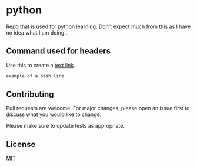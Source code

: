 # python

Repo that is used for python learning. Don't expect much from this as I have no idea what I am doing...

## Command used for headers

Use this to create a [text link](https://google.co.uk).

```bash
example of a bash line
```

## Contributing

Pull requests are welcome. For major changes, please open an issue first
to discuss what you would like to change.

Please make sure to update tests as appropriate.

## License

[MIT](https://choosealicense.com/licenses/mit/)